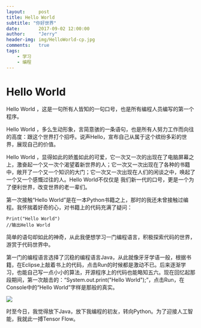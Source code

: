 ```yaml
---
layout:     post
title: Hello World
subtitle: "你好世界"
date:       2017-09-02 12:00:00
author:     "Jerry"
header-img: img/HelloWorld-cp.jpg
comments:   true
tags:
    - 学习
    - 编程
---
```

# Hello World
  Hello World ，这是一句所有人皆知的一句口号，也是所有编程人员编写的第一个程序。
  
  Hello World ，多么生动形象，言简意骇的一条语句，也是所有人努力工作而向往的高度：跟这个世界打个招呼。说声Hello，宣布自己从属于这个缤纷多彩的世界，展现自己的价值。
  
  Hello World ，显得如此的娇羞如此的可爱，它一次又一次的出现在了电脑屏幕之上，激奋起一个又一次个渴望着新世界的人；它一次又一次出现在了各种的书籍中，敞开了一个又一个知识的大门；它一次又一次出现在人们的闲谈之中，唤起了一个又一个感慨过往的人。Hello World不仅仅是
我们新一代的口号，更是一个为了便利世界，改变世界的老一辈们。

第一次接触“Hello World”是在一本Python书籍之上，那时的我还未曾接触过编程。我怀揣着好奇的心，对书籍上的代码充满了疑问：

```
Print("Hello World")
//输出Hello World
```

简单的语句却如此的神奇，从此我便想学习一门编程语言，积极探索代码的世界，游赏于代码世界中。

第一门的编程语言选择了沉稳的编程语言Java，从此就像牙牙学语一般，根据书籍，在Eclipse上敲着书上的代码，点击Run的时候都是激动不已。后来逐渐学习，也能自己写一点小小的算法，开源程序上的代码也能略知五六。现在回忆起那段期间，第一次敲击的：“System.out.print("Hello World");”，点击Run，在Console中的“Hello World”字样是那般的真实。

![](https://ws1.sinaimg.cn/large/006tNc79gy1fjtt15humjj30mq0b8mym.jpg)

时至今日，我觉得放下Java，放下我编程的初友，转向Python。为了迎接人工智能，我就此一搏Tensor Flow。

